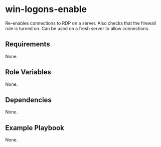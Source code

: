 win-logons-enable
=========

Re-enables connections to RDP on a server. Also checks that the firewall rule is turned on. Can be used on a fresh server to allow connections.

Requirements
------------

None.

Role Variables
--------------

None.

Dependencies
------------

None.

Example Playbook
----------------

None.
